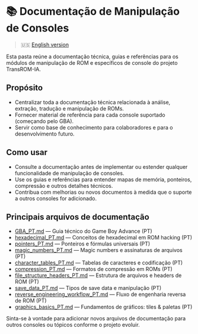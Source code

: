 # 📚 Documentação de Manipulação de Consoles

> :us: [English version](README.md)

Esta pasta reúne a documentação técnica, guias e referências para os módulos de manipulação de ROM e específicos de console do projeto TransROM-IA.

## Propósito
- Centralizar toda a documentação técnica relacionada à análise, extração, tradução e manipulação de ROMs.
- Fornecer material de referência para cada console suportado (começando pelo GBA).
- Servir como base de conhecimento para colaboradores e para o desenvolvimento futuro.

## Como usar
- Consulte a documentação antes de implementar ou estender qualquer funcionalidade de manipulação de consoles.
- Use os guias e referências para entender mapas de memória, ponteiros, compressão e outros detalhes técnicos.
- Contribua com melhorias ou novos documentos à medida que o suporte a outros consoles for adicionado.

## Principais arquivos de documentação
- [GBA_PT.md](GBA_PT.md) — Guia técnico do Game Boy Advance (PT)
- [hexadecimal_PT.md](hexadecimal_PT.md) — Conceitos de hexadecimal em ROM hacking (PT)
- [pointers_PT.md](pointers_PT.md) — Ponteiros e fórmulas universais (PT)
- [magic_numbers_PT.md](magic_numbers_PT.md) — Magic numbers e assinaturas de arquivos (PT)
- [character_tables_PT.md](character_tables_PT.md) — Tabelas de caracteres e codificação (PT)
- [compression_PT.md](compression_PT.md) — Formatos de compressão em ROMs (PT)
- [file_structure_headers_PT.md](file_structure_headers_PT.md) — Estrutura de arquivos e headers de ROM (PT)
- [save_data_PT.md](save_data_PT.md) — Tipos de save data e manipulação (PT)
- [reverse_engineering_workflow_PT.md](reverse_engineering_workflow_PT.md) — Fluxo de engenharia reversa de ROM (PT)
- [graphics_basics_PT.md](graphics_basics_PT.md) — Fundamentos de gráficos: tiles & paletas (PT)

Sinta-se à vontade para adicionar novos arquivos de documentação para outros consoles ou tópicos conforme o projeto evoluir.

